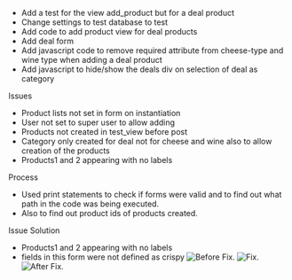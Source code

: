 - Add a test for the view add_product but for a deal product
- Change settings to test database to test
- Add code to add product view for deal products
- Add deal form
- Add javascript code to remove required attribute from cheese-type and wine type when adding a deal product
- Add javascript to hide/show the deals div on selection of deal as category

Issues
- Product lists not set in form on instantiation
- User not set to super user to allow adding
- Products not created in test_view before post
- Category only created for deal not for cheese and wine also to allow creation of the products
- Products1 and 2 appearing with no labels 

Process 
- Used print statements to check if forms were valid and to find out what path in the code was being executed.
- Also to find out product ids of products created.

Issue Solution
-  Products1 and 2 appearing with no labels 
-   fields in this form were not defined as crispy
![Before Fix](/docs/testing/DealIssueBefore.jpg "Before Fix").
![Fix](/docs/testing/DealIssueFix.jpg "Fix").
![After Fix](/docs/testing/DealIssueAfter.jpg "After Fix").

